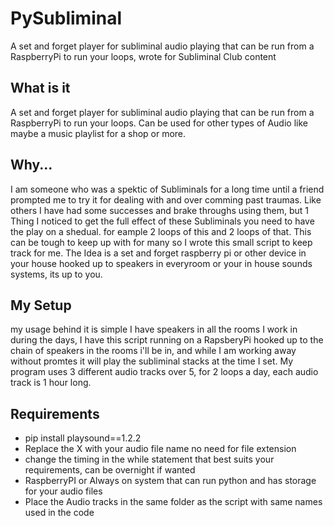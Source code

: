 # PySubliminal
A set and forget player for subliminal audio playing that can be run from a RaspberryPi to run your loops, wrote for Subliminal Club content

## What is it 
A set and forget player for subliminal audio playing that can be run from a RaspberryPi to run your loops. Can be used for other types of Audio like maybe a music playlist for a shop or more.


## Why...
I am someone who was a spektic of Subliminals for a long time until a friend prompted me to try it for dealing with and over comming past traumas. Like others I have had some successes and brake throughs using them, but 1 Thing I noticed to get the full effect of these Subliminals you need to have the play on a shedual. for eample 2 loops of this and 2 loops of that. This can be tough to keep up with for many so I wrote this small script to keep track for me. The Idea is a set and forget raspberry pi or other device in your house hooked up to speakers in everyroom or your in house sounds systems, its up to you. 


## My Setup
my usage behind it is simple I have speakers in all the rooms I work in during the days, I have this script running on a RapsberyPi hooked up to the chain of speakers in the rooms i'll be in, and while I am working away without promtes it will play the subliminal stacks at the time I set. My program uses 3 different audio tracks over 5, for 2 loops a day, each audio track is 1 hour long.


## Requirements
- pip install playsound==1.2.2
- Replace the X with your audio file name no need for file extension
- change the timing in the while statement that best suits your requirements, can be overnight if wanted
- RaspberryPI or Always on system that can run python and has storage for your audio files
- Place the Audio tracks in the same folder as the script with same names used in the code
